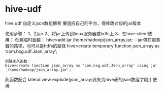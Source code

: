 # hive-udf
hive udf 自定义json数组解析
要适应自己的平台，得修改对应的jar版本


使用步骤：
1、打jar
2、将jar上传到linux服务器或hdfs上
3、在hive-client使用：
	创建临时函数：
	hive>add jar /home/hadoop/json_array.jar; --jar包在服务器的路径，也可以是hdfs的路径
	hive>create temporary function json_array as ‘com.hxg.udf.Json_array’;

	创建永久函数：
	hive>create function json_array as 'com.hxg.udf.Json_array' using jar '/home/hadoop/json_array.jar';

此函数配合 lateral view explode(json_array(此处为hive表的json数组字段)) 使用